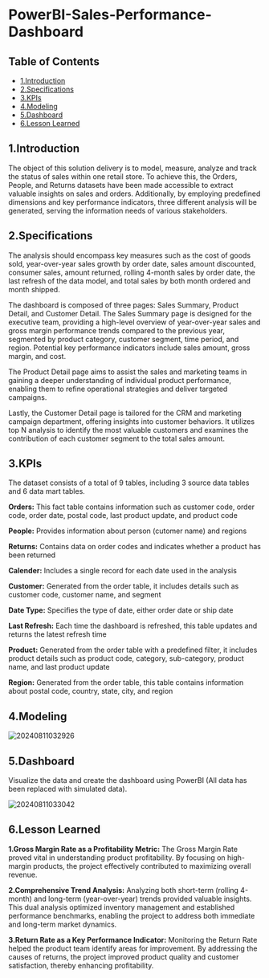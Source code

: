 # PowerBI-Sales-Performance-Dashboard
## Table of Contents
- [1.Introduction](#1Introduction)
- [2.Specifications](#2Specifications)
- [3.KPIs](#3KPIs)
- [4.Modeling](#4Modeling)
- [5.Dashboard](#5Results)
- [6.Lesson Learned](#6Lesson-Learned)
## 1.Introduction
The object of this solution delivery is to model, measure, analyze and track the status of sales within one retail store. To achieve this, the Orders, People, and Returns datasets have been made accessible to extract valuable insights on sales and orders. Additionally, by employing predefined dimensions and key performance indicators, three different analysis will be generated, serving the information needs of various stakeholders.
## 2.Specifications
The analysis should encompass key measures such as the cost of goods sold, year-over-year sales growth by order date, sales amount discounted, consumer sales, amount returned, rolling 4-month sales by order date, the last refresh of the data model, and total sales by both month ordered and month shipped.

The dashboard is composed of three pages: Sales Summary, Product Detail, and Customer Detail. The Sales Summary page is designed for the executive team, providing a high-level overview of year-over-year sales and gross margin performance trends compared to the previous year, segmented by product category, customer segment, time period, and region. Potential key performance indicators include sales amount, gross margin, and cost.

The Product Detail page aims to assist the sales and marketing teams in gaining a deeper understanding of individual product performance, enabling them to refine operational strategies and deliver targeted campaigns.

Lastly, the Customer Detail page is tailored for the CRM and marketing campaign department, offering insights into customer behaviors. It utilizes top N analysis to identify the most valuable customers and examines the contribution of each customer segment to the total sales amount.
## 3.KPIs
The dataset consists of a total of 9 tables, including 3 source data tables and 6 data mart tables.

**Orders:** This fact table contains information such as customer code, order code, order date, postal code, last product update, and product code

**People:** Provides information about person (cutomer name) and regions

**Returns:** Contains data on order codes and indicates whether a product has been returned

**Calender:** Includes a single record for each date used in the analysis

**Customer:** Generated from the order table, it includes details such as customer code, customer name, and segment

**Date Type:** Specifies the type of date, either order date or ship date

**Last Refresh:** Each time the dashboard is refreshed, this table updates and returns the latest refresh time

**Product:** Generated from the order table with a predefined filter, it includes product details such as product code, category, sub-category, product name, and last product update

**Region:** Generated from the order table, this table contains information about postal code, country, state, city, and region
## 4.Modeling 

![20240811032926](https://github.com/user-attachments/assets/5c655221-fb2f-4d9a-8a91-c367094b12f8)

## 5.Dashboard

Visualize the data and create the dashboard using PowerBI (All data has been replaced with simulated data).

![20240811033042](https://github.com/user-attachments/assets/9574ed59-162d-46b2-b2a9-757cf6082a94)

## 6.Lesson Learned
**1.Gross Margin Rate as a Profitability Metric:**
The Gross Margin Rate proved vital in understanding product profitability. By focusing on high-margin products, the project effectively contributed to maximizing overall revenue.

**2.Comprehensive Trend Analysis:**
Analyzing both short-term (rolling 4-month) and long-term (year-over-year) trends provided valuable insights. This dual analysis optimized inventory management and established performance benchmarks, enabling the project to address both immediate and long-term market dynamics.

**3.Return Rate as a Key Performance Indicator:**
Monitoring the Return Rate helped the product team identify areas for improvement. By addressing the causes of returns, the project improved product quality and customer satisfaction, thereby enhancing profitability.
